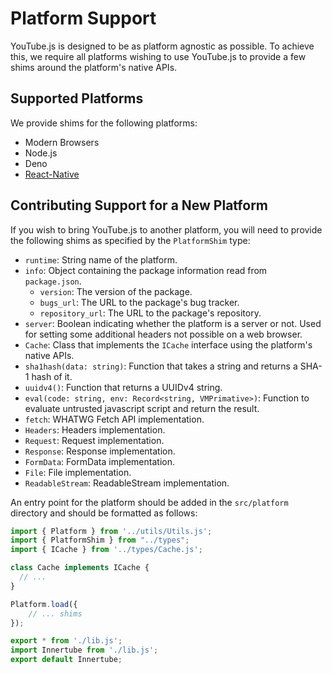 # Platform Support

YouTube.js is designed to be as platform agnostic as possible. To achieve this, we require all platforms wishing to use YouTube.js to provide a few shims around the platform's native APIs.

## Supported Platforms

We provide shims for the following platforms:

- Modern Browsers
- Node.js
- Deno
- [React-Native](./react-native.md)

## Contributing Support for a New Platform

If you wish to bring YouTube.js to another platform, you will need to provide the following shims as specified by the `PlatformShim` type:

- `runtime`: String name of the platform.
- `info`: Object containing the package information read from `package.json`.
  - `version`: The version of the package.
  - `bugs_url`: The URL to the package's bug tracker.
  - `repository_url`: The URL to the package's repository.
- `server`: Boolean indicating whether the platform is a server or not. Used for setting some additional headers not possible on a web browser.
- `Cache`: Class that implements the `ICache` interface using the platform's native APIs.
- `sha1hash(data: string)`: Function that takes a string and returns a SHA-1 hash of it.
- `uuidv4()`: Function that returns a UUIDv4 string.
- `eval(code: string, env: Record<string, VMPrimative>)`: Function to evaluate untrusted javascript script and return the result.
- `fetch`: WHATWG Fetch API implementation.
- `Headers`: Headers implementation.
- `Request`: Request implementation.
- `Response`: Response implementation.
- `FormData`: FormData implementation.
- `File`: File implementation.
- `ReadableStream`: ReadableStream implementation.

An entry point for the platform should be added in the `src/platform` directory and should be formatted as follows:

```ts
import { Platform } from '../utils/Utils.js';
import { PlatformShim } from "../types";
import { ICache } from '../types/Cache.js';

class Cache implements ICache {
  // ...
}

Platform.load({
    // ... shims
});

export * from './lib.js';
import Innertube from './lib.js';
export default Innertube;
```
